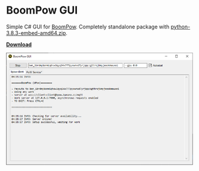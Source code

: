 # BoomPow GUI

Simple C# GUI for [BoomPow](https://github.com/BananoCoin/boompow). Completely standalone package with [python-3.8.3-embed-amd64.zip](https://www.python.org/ftp/python/3.8.3/python-3.8.3-embed-amd64.zip).

**[Download](https://github.com/mrexodia/BoomPowGui/releases)**

![BoomPow GUI](BoomPowGui/screenshot.png)
